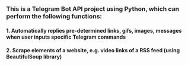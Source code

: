 ### This is a Telegram Bot API project using Python, which can perform the following functions:
#### 1. Automatically replies pre-determined links, gifs, images, messages when user inputs specific Telegram commands
#### 2. Scrape elements of a website, e.g. video links of a RSS feed (using BeautifulSoup library)
